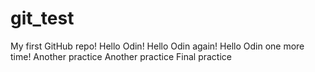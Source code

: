 # git_test
My first GitHub repo!
Hello Odin!
Hello Odin again!
Hello Odin one more time!
Another practice
Another practice
Final practice